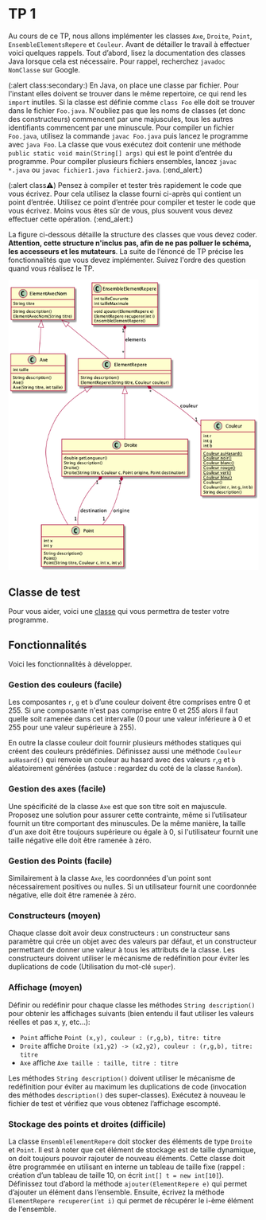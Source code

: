 # TP 1

Au cours de ce TP, nous allons implémenter les classes `Axe`, `Droite`, `Point`, `EnsembleElementsRepere` et `Couleur`. Avant de détailler le travail à effectuer voici quelques rappels. Tout d’abord, lisez la documentation des classes Java lorsque cela est nécessaire. Pour rappel, recherchez `javadoc NomClasse` sur Google.

(:alert class:secondary:)
En Java, on place une classe par fichier. Pour l'instant elles doivent se trouver dans le même repertoire, ce qui rend les `import` inutiles. Si la classe est définie comme `class Foo` elle doit se trouver dans le fichier `Foo.java`. N'oubliez pas que les noms de classes (et donc des constructeurs) commencent par une majuscules, tous les autres identifiants commencent par une minuscule.
Pour compiler un fichier `Foo.java`, utilisez la commande `javac Foo.java` puis lancez le programme avec `java Foo`. La classe que vous exécutez doit contenir une méthode `public static void main(String[] args)` qui est le point d’entrée du programme. Pour compiler plusieurs fichiers ensembles, lancez `javac *.java` ou `javac fichier1.java fichier2.java`.
(:end_alert:)

(:alert class:warning:)
Pensez à compiler et tester très rapidement le code que vous écrivez. Pour cela utilisez la classe fourni ci-après qui contient un point d’entrée. Utilisez ce point d’entrée pour compiler et tester le code que vous écrivez. Moins vous êtes sûr de vous, plus souvent vous devez effectuer cette opération.
(:end_alert:)

La figure ci-dessous détaille la structure des classes que vous devez coder. **Attention, cette structure n'inclus pas, afin de ne pas polluer le schéma, les accesseurs et les mutateurs**. La suite de l’énoncé de TP précise les fonctionnalités que vous devez implémenter. Suivez l'ordre des question quand vous réalisez le TP.

![Structure du programme](doc/design.png)

## Classe de test

Pour vous aider, voici une [classe](src/main/java/Test.java) qui vous permettra de tester votre programme.

## Fonctionnalités

Voici les fonctionnalités à développer.

### Gestion des couleurs (facile)

Les composantes `r`, `g` et `b` d’une couleur doivent être comprises entre 0 et 255. Si une composante n'est pas comprise entre 0 et 255 alors il faut quelle soit ramenée dans cet intervalle (0 pour une valeur inférieure à 0 et 255 pour une valeur supérieure à 255).

En outre la classe couleur doit fournir plusieurs méthodes statiques qui créent des couleurs prédéfinies. Définissez aussi une méthode `Couleur auHasard()` qui renvoie un couleur au hasard avec des valeurs `r`,`g` et `b` aléatoirement générées (astuce : regardez du coté de la classe `Random`).

### Gestion des axes (facile)

Une spécificité de la classe `Axe` est que son titre soit en majuscule. Proposez une solution pour assurer cette contrainte, même si l’utilisateur fournit un titre comportant des minuscules. De la même manière, la taille d'un axe doit être toujours supérieure ou égale à 0, si l'utilisateur fournit une taille négative elle doit être ramenée à zéro.

### Gestion des Points (facile)

Similairement à la classe `Axe`, les coordonnées d'un point sont nécessairement positives ou nulles. Si un utilisateur fournit une coordonnée négative, elle doit être ramenée à zéro.

### Constructeurs (moyen)

Chaque classe doit avoir deux constructeurs : un constructeur sans paramètre qui crée un objet avec des valeurs par défaut, et un constructeur permettant de donner une valeur à tous les attributs de la classe. Les constructeurs doivent utiliser le mécanisme de redéfinition pour éviter les duplications de code (Utilisation du mot-clé `super`).

### Affichage (moyen)

Définir ou redéfinir pour chaque classe les méthodes `String description()` pour obtenir les affichages suivants (bien entendu il faut utiliser les valeurs réelles et pas x, y, etc...):

* `Point` affiche `Point (x,y), couleur : (r,g,b), titre: titre`
* `Droite` affiche `Droite (x1,y2) -> (x2,y2), couleur : (r,g,b), titre: titre`
* `Axe` affiche `Axe taille : taille, titre : titre`

Les méthodes `String description()` doivent utiliser le mécanisme de redéfinition pour éviter au maximum les duplications de code (invocation des méthodes `description()` des super-classes). Exécutez à nouveau le fichier de test et vérifiez que vous obtenez l’affichage escompté.

### Stockage des points et droites (difficile)

La classe `EnsembleElementRepere` doit stocker des éléments de type `Droite` et `Point`. Il est à noter que cet élément de stockage est de taille dynamique, on doit toujours pouvoir rajouter de nouveau éléments. Cette classe doit être programmée en utilisant en interne un tableau de taille fixe (rappel : création d’un tableau de taille 10, on écrit `int[] t = new int[10]`). Définissez tout d’abord la méthode `ajouter(ElementRepere e)` qui permet d’ajouter un élément dans l’ensemble. Ensuite, écrivez la méthode `ElementRepere recuperer(int i)` qui permet de récupérer le i-ème élément de l'ensemble.
